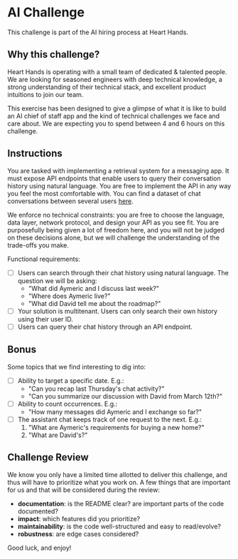 # AI Challenge

This challenge is part of the AI hiring process at Heart Hands.

## Why this challenge?

Heart Hands is operating with a small team of dedicated & talented people. We are looking for seasoned engineers with deep technical knowledge, a strong understanding of their technical stack, and excellent product intuitions to join our team.

This exercise has been designed to give a glimpse of what it is like to build an AI chief of staff app and the kind of technical challenges we face and care about. We are expecting you to spend between 4 and 6 hours on this challenge.

## Instructions

You are tasked with implementing a retrieval system for a messaging app. It must expose API endpoints that enable users to query their conversation history using natural language. You are free to implement the API in any way you feel the most comfortable with. You can find a dataset of chat conversations between several users [here](https://github.com/hearthandsinc/challenges/blob/main/ai/chats.json).

We enforce no technical constraints: you are free to choose the language, data layer, network protocol, and design your API as you see fit. You are purposefully being given a lot of freedom here, and you will not be judged on these decisions alone, but we will challenge the understanding of the trade-offs you make.

Functional requirements:

- [ ] Users can search through their chat history using natural language.
The question we will be asking:
    - "What did Aymeric and I discuss last week?"
    - "Where does Aymeric live?"
    - "What did David tell me about the roadmap?"
- [ ] Your solution is multitenant. Users can only search their own history using their user ID.
- [ ] Users can query their chat history through an API endpoint.

## Bonus

Some topics that we find interesting to dig into:

- [ ] Ability to target a specific date.
E.g.:
    - "Can you recap last Thursday's chat activity?"
    - "Can you summarize our discussion with David from March 12th?"
- [ ] Ability to count occurrences.
E.g.:
    - "How many messages did Aymeric and I exchange so far?"
- [ ] The assistant chat keeps track of one request to the next.
E.g.:
    1. "What are Aymeric's requirements for buying a new home?"
    2. "What are David's?"

## Challenge Review

We know you only have a limited time allotted to deliver this challenge, and thus will have to prioritize what you work on. A few things that are important for us and that will be considered during the review:

- **documentation**: is the README clear? are important parts of the code documented?
- **impact**: which features did you prioritize?
- **maintainability**: is the code well-structured and easy to read/evolve?
- **robustness**: are edge cases considered?

Good luck, and enjoy!
